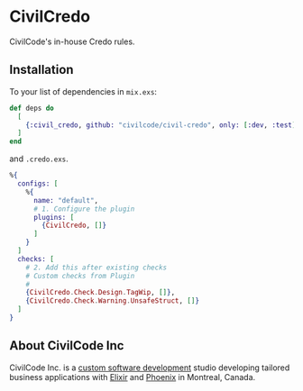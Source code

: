 # CivilCredo

CivilCode's in-house Credo rules.

## Installation

To your list of dependencies in `mix.exs`:

```elixir
def deps do
  [
    {:civil_credo, github: "civilcode/civil-credo", only: [:dev, :test], runtime: false},
  ]
end
```

and `.credo.exs`.

```elixir
%{
  configs: [
    %{
      name: "default",
      # 1. Configure the plugin
      plugins: [
        {CivilCredo, []}
      ]
    }
  ]
  checks: [
    # 2. Add this after existing checks
    # Custom checks from Plugin
    #
    {CivilCredo.Check.Design.TagWip, []},
    {CivilCredo.Check.Warning.UnsafeStruct, []}
  ]
}
```

## About CivilCode Inc

CivilCode Inc. is a [custom software development](https://www.civilcode.io) studio developing tailored business applications with [Elixir](http://elixir-lang.org/) and [Phoenix](http://www.phoenixframework.org/) in Montreal, Canada.
